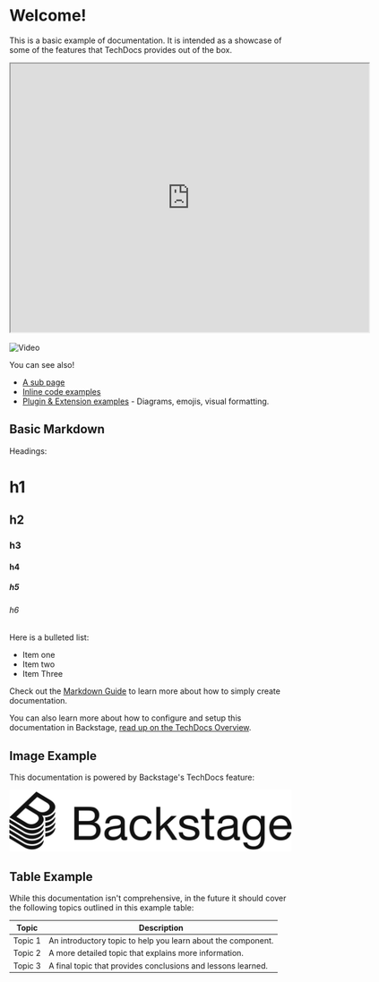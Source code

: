 # Welcome!

This is a basic example of documentation. It is intended as a showcase of some of the
features that TechDocs provides out of the box.

<iframe src="https://drive.google.com/file/d/1LFXYNB42DYE-y5dQEd_JtSc_MnFeSpDT/preview" width="640" height="480" allow="autoplay"></iframe>

![Video](https://lh3.googleusercontent.com/u/0/drive-viewer…-QUg-EEQQuRwgVTERHwfnnfvLMzOEz8w=w1920-h1080-k-pd)

You can see also!

- [A sub page](sub-page.md)
- [Inline code examples](code/code-sample.md)
- [Plugin & Extension examples](extensions.md) - Diagrams, emojis, visual formatting.

## Basic Markdown

Headings:

# h1

## h2

### h3

#### h4

##### h5

###### h6

Here is a bulleted list:

- Item one
- Item two
- Item Three

Check out the [Markdown Guide](https://www.markdownguide.org/) to learn more about how to
simply create documentation.

You can also learn more about how to configure and setup this documentation in Backstage,
[read up on the TechDocs Overview](https://backstage.io/docs/features/techdocs/techdocs-overview).

## Image Example

This documentation is powered by Backstage's TechDocs feature:

![Backstage Logo](images/backstage-logo-cncf.svg)

## Table Example

While this documentation isn't comprehensive, in the future it should cover the following
topics outlined in this example table:

| Topic   | Description                                                  |
| ------- | ------------------------------------------------------------ |
| Topic 1 | An introductory topic to help you learn about the component. |
| Topic 2 | A more detailed topic that explains more information.        |
| Topic 3 | A final topic that provides conclusions and lessons learned. |
